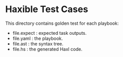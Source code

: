 # Haxible Test Cases

This directory contains golden test for each playbook:

- file.expect : expected task outputs.
- file.yaml : the playbook.
- file.ast : the syntax tree.
- file.hs : the generated Haxl code.
